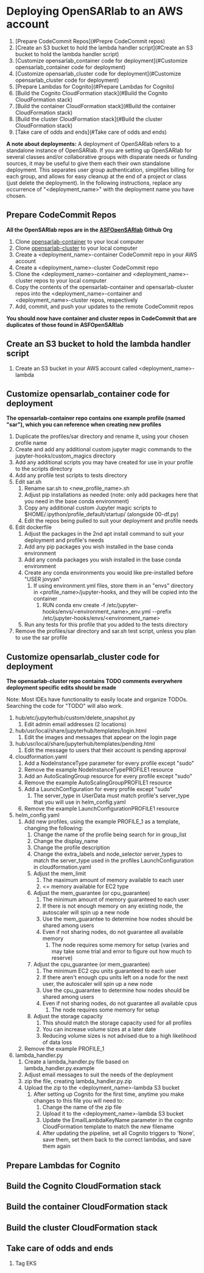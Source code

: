 
Deploying OpenSARlab to an AWS account
=====================

1. [Prepare CodeCommit Repos](#Prepre CodeCommit repos)
1. [Create an S3 bucket to hold the lambda handler script](#Create an S3 bucket to hold the lambda handler script)
1. [Customize opensarlab_container code for deployment](#Customize opensarlab_container code for deployment)
1. [Customize opensarlab_cluster code for deployment](#Customize opensarlab_cluster code for deployment)
1. [Prepare Lambdas for Cognito](#Prepare Lambdas for Cognito)
1. [Build the Cognito CloudFormation stack](#Build the Cognito CloudFormation stack)
1. [Build the container CloudFormation stack](#Build the container CloudFormation stack)
1. [Build the cluster CloudFormation stack](#Build the cluster CloudFormation stack)
1. [Take care of odds and ends](#Take care of odds and ends)

**A note about deployments:** A deployment of OpenSARlab refers to a standalone instance of OpenSARlab.
If you are setting up OpenSARlab for several classes and/or collaborative groups with disparate needs or funding sources,
it may be useful to give them each their own standalone deployment. This separates user group authentication, 
simplifies billing for each group, and allows for easy cleanup at the end of a project or class (just delete the deployment).
In the following instructions, replace any occurrence of "<deployment_name>" with the deployment name you have chosen.    

Prepare CodeCommit Repos
--------------------
**All the OpenSARlab repos are in the [ASFOpenSARlab](https://github.com/ASFOpenSARlab) Github Org**

1. Clone [opensarlab-container](https://github.com/ASFOpenSARlab/opensarlab-container) to your local computer
1. Clone [opensarlab-cluster](https://github.com/ASFOpenSARlab/opensarlab-cluster) to your local computer
1. Create a <deployment_name>-container CodeCommit repo in your AWS account
1. Create a <deployment_name>-cluster CodeCommit repo
1. Clone the <deployment_name>-container and <deployment_name>-cluster repos to your local computer
1. Copy the contents of the opensarlab-container and opensarlab-cluster repos into the <deployment_name>-container and <deployment_name>-cluster repos, respectively
1. Add, commit, and push your updates to the remote CodeCommit repos

**You should now have container and cluster repos in CodeCommit that are duplicates of those found in ASFOpenSARlab** 

Create an S3 bucket to hold the lambda handler script
--------------------

1. Create an S3 bucket in your AWS account called <deployment_name>-lambda 

Customize opensarlab_container code for deployment
--------------------
**The opensarlab-container repo contains one example profile (named "sar"), which you can reference when creating new profiles**

1. Duplicate the profiles/sar directory and rename it, using your chosen profile name
1. Create and add any additional custom jupyter magic commands to the jupyter-hooks/custom_magics directory
1. Add any additional scripts you may have created for use in your profile to the scripts directory
1. Add any profile test scripts to tests directory
1. Edit sar.sh
    1. Rename sar.sh to <new_profile_name>.sh
    1. Adjust pip installations as needed (note: only add packages here that you need in the base conda environment)
    1. Copy any additional custom Jupyter magic scripts to $HOME/.ipython/profile_default/startup/ (alongside 00-df.py)
    1. Edit the repos being pulled to suit your deployment and profile needs
1. Edit dockerfile
    1. Adjust the packages in the 2nd apt install command to suit your deployment and profile's needs
    1. Add any pip packages you wish installed in the base conda environment
    1. Add any conda packages you wish installed in the base conda environment
    1. Create any conda environments you would like pre-installed before "USER jovyan"
        1. If using environment.yml files, store them in an "envs" directory in <profile_name>/jupyter-hooks, and they will be copied into the container
            1. RUN conda env create -f /etc/jupyter-hooks/envs/<environment_name>_env.yml --prefix /etc/jupyter-hooks/envs/<environment_name>
    1. Run any tests for this profile that you added to the tests directory
1. Remove the profiles/sar directory and sar.sh test script, unless you plan to use the sar profile

Customize opensarlab_cluster code for deployment
--------------------
**The opensarlab-cluster repo contains TODO comments everywhere deployment specific edits should be made**

Note: Most IDEs have functionality to easily locate and organize TODOs. Searching the code for "TODO" will also work.

1. hub/etc/jupyterhub/custom/delete_snapshot.py
    1. Edit admin email addresses (2 locations)
1. hub/usr/local/share/jupyterhub/templates/login.html
    1. Edit the images and messages that appear on the login page
1. hub/usr/local/share/jupyterhub/templates/pending.html
    1. Edit the message to users that their account is pending approval
1. cloudformation.yaml
    1. Add a NodeInstanceType parameter for every profile except "sudo"
    1. Remove the example NodeInstanceTypePROFILE1 resource
    1. Add an AutoScalingGroup resource for every profile except "sudo"
    1. Remove the example AutoScalingGroupPROFILE1 resource
    1. Add a LaunchConfiguration for every profile except "sudo"
        1. The server_type in UserData must match profile's server_type that you will use in helm_config.yaml
    1. Remove the example LaunchConfigurationPROFILE1 resource
1. helm_config.yaml
    1. Add new profiles, using the example PROFILE_1 as a template, changing the following:
        1. Change the name of the profile being search for in group_list
        1. Change the display_name
        1. Change the profile description
        1. Change the extra_labels and node_selector server_types to match the server_type used in the profiles LaunchConfiguration in cloudformation.yaml
        1. Adjust the mem_limit
            1. The maximum amount of memory available to each user
            1. <= memory available for EC2 type
        1. Adjust the mem_guarantee (or cpu_guarantee)
            1. The minimum amount of memory guaranteed to each user
            1. If there is not enough memory on any existing node, the autoscaler will spin up a new node
            1. Use the mem_guarantee to determine how nodes should be shared among users
            1. Even if not sharing nodes, do not guarantee all available memory
                1. The node requires some memory for setup (varies and may take some trial and error to figure out how much to reserve)
        1. Adjust the cpu_guarantee (or mem_guarantee)
            1. The minimum EC2 cpu units guaranteed to each user
            1. If there aren't enough cpu units left on a node for the next user, the autoscaler will spin up a new node
            1. Use the cpu_guarantee to determine how nodes should be shared among users
            1. Even if not sharing nodes, do not guarantee all available cpus
                1. The node requires some memory for setup
        1. Adjust the storage capacity
            1. This should match the storage capacity used for all profiles
            1. You can increase volume sizes at a later date
            1. Reducing volume sizes is not advised due to a high likelihood of data loss
    1. Remove the example PROFILE_1
1. lambda_handler.py
    1. Create a lambda_handler.py file based on lambda_handler.py.example
    1. Adjust email messages to suit the needs of the deployment
    1. zip the file, creating lambda_handler.py.zip
    1. Upload the zip to the <deployment_name>-lambda S3 bucket
        1. After setting up Cognito for the first time, anytime you make changes to this file you will need to:
            1. Change the name of the zip file
            1. Upload it to the <deployment_name>-lambda S3 bucket
            1. Update the EmailLambdaKeyName parameter in the cognito CloudFormation template to match the new filename
            1. After updating the pipeline, set all Cognito triggers to 'None', save them, set them back to the correct lambdas, and save them again

Prepare Lambdas for Cognito
--------------------



Build the Cognito CloudFormation stack
--------------------


Build the container CloudFormation stack
--------------------


Build the cluster CloudFormation stack
--------------------


Take care of odds and ends
--------------------
1. Tag EKS



